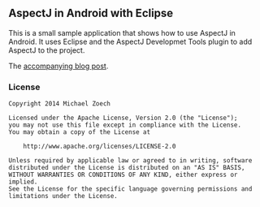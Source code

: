 ## AspectJ in Android with Eclipse

This is a small sample application that shows how to use AspectJ in Android.
It uses Eclipse and the AspectJ Developmet Tools plugin to add AspectJ to the project.

The [accompanying blog post](http://bitbrothers.org/blog/2014/09/android-aspectj-eclipse/).

### License

    Copyright 2014 Michael Zoech

    Licensed under the Apache License, Version 2.0 (the "License");
    you may not use this file except in compliance with the License.
    You may obtain a copy of the License at

        http://www.apache.org/licenses/LICENSE-2.0

    Unless required by applicable law or agreed to in writing, software
    distributed under the License is distributed on an "AS IS" BASIS,
    WITHOUT WARRANTIES OR CONDITIONS OF ANY KIND, either express or implied.
    See the License for the specific language governing permissions and
    limitations under the License.

